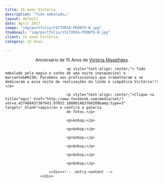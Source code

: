 ```yaml
---
title: 15 anos Victória
description: "Tudo embalado…"
layout: default
date: April 2017
image: "img/portfolio/VICTORIA-PRONTO-W.jpg"
thumbnail: "img/portfolio/VICTORIA-PRONTO-W.jpg"
client: 15 anos Victória
category: 15 Anos

---
```


<div class="grid">
					<div class="c-8">
						<div class="entry-content">
							<p style="text-align: center;">Aniversário de 15 Anos de <a href="https://www.facebook.com/Victoria.N.Magalhaes" data-hovercard="/ajax/hovercard/user.php?id=100001199100625">Victória Magalhães</a>.</p>

								<p style="text-align: center;"> Tudo embalado pela magia e sonho de uma noite inesquecível e marcante&#8230; Parabéns aos profissionais que trabalharam e se dedicaram a essa noite de realizações da linda e simpática Victória!!!</p>

								<p style="text-align: center;">Clique <a title="aqui" href="http://www.facebook.com/media/set/?set=a.427488437307943.97852.100001403704209&amp;type=3" target="_blank">aqui</a> e confira a galeria 
								de fotos.</p>

								<p>&nbsp;</p>

								<p>&nbsp;</p>

								<p>&nbsp;</p>

								<p>&nbsp;</p>

								<p>&nbsp;</p>

								<p>&nbsp;</p>
				
						</div><!-- .entry-content -->
					</div>